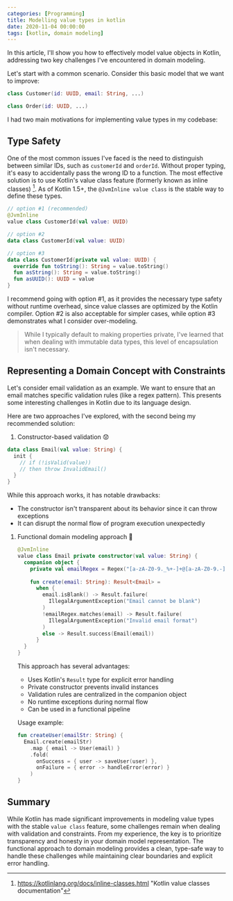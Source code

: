```yaml
---
categories: [Programming]
title: Modelling value types in kotlin
date: 2020-11-04 00:00:00
tags: [kotlin, domain modeling]
---
```


In this article, I'll show you how to effectively model value objects in Kotlin, addressing two key challenges I've encountered in domain modeling.

Let's start with a common scenario. Consider this basic model that we want to improve:

```kotlin
class Customer(id: UUID, email: String, ...)

class Order(id: UUID, ...)
```

I had two main motivations for implementing value types in my codebase:

## Type Safety

One of the most common issues I've faced is the need to distinguish between similar IDs, such as `customerId` and `orderId`. Without proper typing, it's easy to accidentally pass the wrong ID to a function. The most effective solution is to use Kotlin's value class feature (formerly known as inline classes) [^2]. As of Kotlin 1.5+, the `@JvmInline value class` is the stable way to define these types.

```kotlin
// option #1 (recommended)
@JvmInline
value class CustomerId(val value: UUID)

// option #2
data class CustomerId(val value: UUID)

// option #3
data class CustomerId(private val value: UUID) {
  override fun toString(): String = value.toString()
  fun asString(): String = value.toString()
  fun asUUID(): UUID = value
}
```

I recommend going with option #1, as it provides the necessary type safety without runtime overhead, since value classes are optimized by the Kotlin compiler. Option #2 is also acceptable for simpler cases, while option #3 demonstrates what I consider over-modeling.

> While I typically default to making properties private, I've learned that when dealing with immutable data types,
> this level of encapsulation isn't necessary.

## Representing a Domain Concept with Constraints

Let's consider email validation as an example. We want to ensure that an email matches specific validation rules (like a regex pattern). This presents some interesting challenges in Kotlin due to its language design.

Here are two approaches I've explored, with the second being my recommended solution:

1. Constructor-based validation 😟

```kotlin
data class Email(val value: String) {
  init {
    // if (!isValid(value))
    // then throw InvalidEmail()
  }
}
```

While this approach works, it has notable drawbacks:

- The constructor isn't transparent about its behavior since it can throw exceptions
- It can disrupt the normal flow of program execution unexpectedly

1. Functional domain modeling approach 🎯

   ```kotlin
   @JvmInline
   value class Email private constructor(val value: String) {
     companion object {
       private val emailRegex = Regex("[a-zA-Z0-9._%+-]+@[a-zA-Z0-9.-]+\\.[a-zA-Z]{2,}")
       
       fun create(email: String): Result<Email> =
         when {
           email.isBlank() -> Result.failure(
             IllegalArgumentException("Email cannot be blank")
           )
           !emailRegex.matches(email) -> Result.failure(
             IllegalArgumentException("Invalid email format")
           )
           else -> Result.success(Email(email))
         }
     }
   }
   ```

   This approach has several advantages:
   - Uses Kotlin's `Result` type for explicit error handling
   - Private constructor prevents invalid instances
   - Validation rules are centralized in the companion object
   - No runtime exceptions during normal flow
   - Can be used in a functional pipeline

   Usage example:

   ```kotlin
   fun createUser(emailStr: String) {
     Email.create(emailStr)
       .map { email -> User(email) }
       .fold(
         onSuccess = { user -> saveUser(user) },
         onFailure = { error -> handleError(error) }
       )
   }
   ```

## Summary

While Kotlin has made significant improvements in modeling value types with the stable `value class` feature, some challenges remain when dealing with validation and constraints. From my experience, the key is to prioritize transparency and honesty in your domain model representation. The functional approach to domain modeling provides a clean, type-safe way to handle these challenges while maintaining clear boundaries and explicit error handling.

[^2]: <https://kotlinlang.org/docs/inline-classes.html> "Kotlin value classes documentation"
